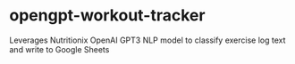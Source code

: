 # opengpt-workout-tracker
Leverages Nutritionix OpenAI GPT3 NLP model to classify exercise log text and write to Google Sheets

